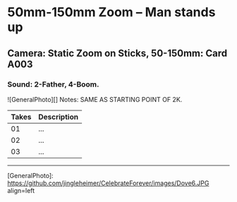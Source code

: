 # 50mm-150mm Zoom – Man stands up

## Camera: Static Zoom on Sticks, 50-150mm: Card A003

### Sound: 2-Father, 4-Boom.

![GeneralPhoto][]
Notes: SAME AS STARTING POINT OF 2K.

| Takes | Description |
|:---|:----|
| 01 | ... |
| 02 | ... |
| 03 | ... |

----


[GeneralPhoto]:  https://github.com/jingleheimer/CelebrateForever/images/Dove6.JPG align=left